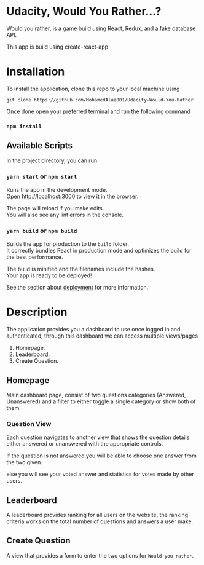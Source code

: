 # Udacity, Would You Rather...? 

Would you rather, is a game build using React, Redux, and a fake database API.

This app is build using create-react-app

# Installation 

To install the application, clone this repo to your local machine using 

`git clone https://github.com/MohamedAlaa001/Udacity-Would-You-Rather`

Once done open your preferred terminal and run the following command

### `npm install`

## Available Scripts

In the project directory, you can run:

### `yarn start` or `npm start`

Runs the app in the development mode.\
Open [http://localhost:3000](http://localhost:3000) to view it in the browser.

The page will reload if you make edits.\
You will also see any lint errors in the console.

### `yarn build` or `npm build`

Builds the app for production to the `build` folder.\
It correctly bundles React in production mode and optimizes the build for the best performance.

The build is minified and the filenames include the hashes.\
Your app is ready to be deployed!

See the section about [deployment](https://facebook.github.io/create-react-app/docs/deployment) for more information.

# Description
The application provides you a dashboard to use once logged in and authenticated, through this dashboard we can access multiple views/pages

1) Homepage.
2) Leaderboard.
3) Create Question.

## Homepage
Main dashboard page, consist of two questions categories (Answered, Unanswered) and a filter to either toggle a single category or show both of them.

### Question View
Each question navigates to another view that shows the question details either answered or unanswered with the appropriate controls.

If the question is not answered you will be able to choose one answer from the two given.

else you will see your voted answer and statistics for votes made by other users.

## Leaderboard
A leaderboard provides ranking for all users on the website, the ranking criteria works on the total number of questions and answers a user make.

## Create Question
A view that provides a form to enter the two options for `Would you rather`.

